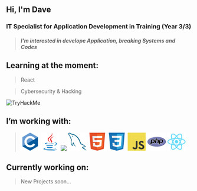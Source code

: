 ## Hi, I'm Dave

### IT Specialist for Application Development in Training (Year 3/3)
> ##### **I’m interested in develope Application, breaking Systems and Codes**
## Learning at the moment:

> React

> Cybersecurity & Hacking

<img src="https://tryhackme-badges.s3.amazonaws.com/DarkKeyMaster.png" alt="TryHackMe">




## I’m working with:
> <img src="https://raw.githubusercontent.com/devicons/devicon/1119b9f84c0290e0f0b38982099a2bd027a48bf1/icons/c/c-original.svg" width="50px">  [<img src="https://raw.githubusercontent.com/devicons/devicon/1119b9f84c0290e0f0b38982099a2bd027a48bf1/icons/java/java-original.svg" width="50px">][Java]  [<img src="https://seeklogo.com/images/C/c-sharp-c-logo-02F17714BA-seeklogo.com.png" width="40px">][C#]  [<img src="https://raw.githubusercontent.com/devicons/devicon/1119b9f84c0290e0f0b38982099a2bd027a48bf1/icons/mysql/mysql-original.svg" width="50px">][MySQL] [<img src="https://raw.githubusercontent.com/devicons/devicon/1119b9f84c0290e0f0b38982099a2bd027a48bf1/icons/html5/html5-original.svg" width="50px">][HTML] [<img src="https://raw.githubusercontent.com/devicons/devicon/1119b9f84c0290e0f0b38982099a2bd027a48bf1/icons/css3/css3-original.svg" width="50">][CSS] [<img src="https://raw.githubusercontent.com/devicons/devicon/1119b9f84c0290e0f0b38982099a2bd027a48bf1/icons/javascript/javascript-original.svg" width="50">][JAVASCRIPT] [<img src="https://raw.githubusercontent.com/devicons/devicon/1119b9f84c0290e0f0b38982099a2bd027a48bf1/icons/php/php-original.svg" width="50">][PHP] [<img src="https://raw.githubusercontent.com/devicons/devicon/1119b9f84c0290e0f0b38982099a2bd027a48bf1/icons/react/react-original.svg" width="50">][REACT]

## Currently working on:
> New Projects soon...


<!---
DarkKeyMaster/DarkKeyMaster is a ✨ special ✨ repository because its `README.md` (this file) appears on your GitHub profile.
You can click the Preview link to take a look at your changes.
--->

[Unity]: https://unity.com/de
[Java]: https://java.com/de/
[C#]: https://docs.microsoft.com/de-de/dotnet/csharp/programming-guide/interop/example-com-class
[MySQL]: https://www.mysql.com/
[HTML]: https://en.wikipedia.org/wiki/HTML5
[CSS]: https://www.w3schools.com/css/css_intro.asp
[JAVASCRIPT]: https://de.wikipedia.org/wiki/JavaScript#:~:text=JavaScript%20(kurz%20JS)%20ist%20eine,M%C3%B6glichkeiten%20von%20HTML%20zu%20erweitern.
[PHP]: https://www.php.net/manual/de/intro-whatis.php
[REACT]: https://de.wikipedia.org/wiki/React
